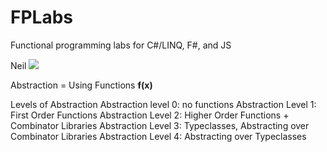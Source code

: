 # FPLabs
Functional programming labs for C#/LINQ, F#, and JS

Neil
![](http://i0.kym-cdn.com/photos/images/original/000/200/420/BRTky.jpg)

Abstraction = Using Functions
**f(x)**


Levels of Abstraction
Abstraction level 0:  no functions
Abstraction Level 1:  First Order Functions
Abstraction Level 2: Higher Order Functions + Combinator Libraries
Abstraction Level 3: Typeclasses, Abstracting over Combinator Libraries
Abstraction Level 4:  Abstracting over Typeclasses

